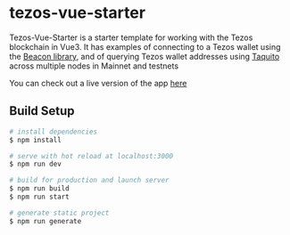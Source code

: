 # tezos-vue-starter

Tezos-Vue-Starter is a starter template for working with the Tezos blockchain in Vue3. It has examples of connecting to a Tezos wallet using the [Beacon library](https://www.walletbeacon.io), and of querying Tezos wallet addresses using [Taquito](https://tezostaquito.io) across multiple nodes in Mainnet and testnets

You can check out a live version of the app [here](https://master--vocal-malasada-458f59.netlify.app)

## Build Setup

```bash
# install dependencies
$ npm install

# serve with hot reload at localhost:3000
$ npm run dev

# build for production and launch server
$ npm run build
$ npm run start

# generate static project
$ npm run generate
```
